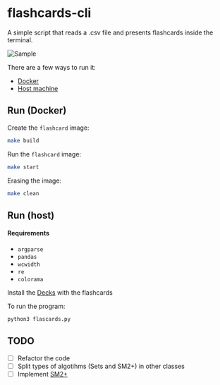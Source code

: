 # flashcards-cli

A simple script that reads a .csv file and presents flashcards inside the terminal.

![Sample](./assets/sample.gif)

There are a few ways to run it:

- [Docker](#run-\(docker\))
- [Host machine](#run-\(host\))

## Run (Docker)

Create the `flashcard` image:

```sh
make build
```

Run the `flashcard` image:

```sh
make start
```

Erasing the image:

```sh
make clean
```

## Run (host)

#### Requirements

- `argparse`
- `pandas`
- `wcwidth`
- `re`
- `colorama`

Install the [Decks](https://github.com/HTsuyoshi/jp-flash-decks) with the flashcards

To run the program:

```sh
python3 flascards.py
```

## TODO

- [ ] Refactor the code
- [ ] Split types of algotihms (Sets and SM2+) in other classes
- [ ] Implement [SM2+](http://www.blueraja.com/blog/477/a-better-spaced-repetition-learning-algorithm-sm2)
